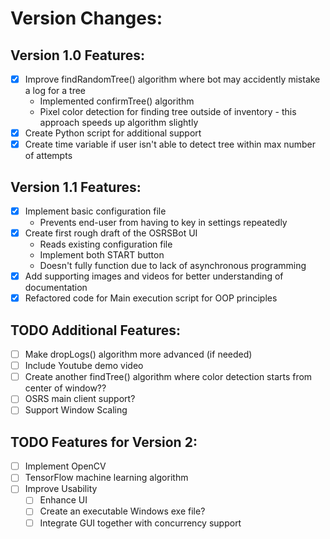 # Version Changes:

## Version 1.0 Features:
- [x] Improve findRandomTree() algorithm where bot may accidently mistake a log for a tree
    - Implemented confirmTree() algorithm
    - Pixel color detection for finding tree outside of inventory - this approach speeds up algorithm slightly 
- [x] Create Python script for additional support
- [x] Create time variable if user isn't able to detect tree within max number of attempts

## Version 1.1 Features:
- [x] Implement basic configuration file
    - Prevents end-user from having to key in settings repeatedly
- [x] Create first rough draft of the OSRSBot UI
    - Reads existing configuration file
    - Implement both START button 
    - Doesn't fully function due to lack of asynchronous programming
- [x] Add supporting images and videos for better understanding of documentation
- [x] Refactored code for Main execution script for OOP principles

## TODO Additional Features:
- [ ] Make dropLogs() algorithm more advanced (if needed)
- [ ] Include Youtube demo video
- [ ] Create another findTree() algorithm where color detection starts from center of window??
- [ ] OSRS main client support?
- [ ] Support Window Scaling

## TODO Features for Version 2:
- [ ] Implement OpenCV
- [ ] TensorFlow machine learning algorithm
- [ ] Improve Usability
    - [ ] Enhance UI
    - [ ] Create an executable Windows exe file?
    - [ ] Integrate GUI together with concurrency support
